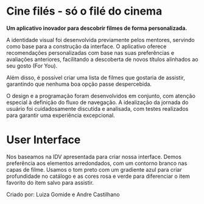 # Cine filés - só o filé do cinema

**Um aplicativo inovador para descobrir filmes de forma personalizada.**

A identidade visual foi desenvolvida previamente pelos mentores, servindo como base para a construção da interface. O aplicativo oferece recomendações personalizadas com base nas suas preferências e avaliações anteriores, facilitando a descoberta de novos títulos alinhados ao seu gosto (For You).

Além disso, é possível criar uma lista de filmes que gostaria de assistir, garantindo que nenhuma boa opção passe despercebida.

O design e a programação foram desenvolvidos em conjunto, com atenção especial à definição do fluxo de navegação. A idealização da jornada do usuário foi cuidadosamente discutida e analisada, com testes realizados para garantir uma experiência excepcional.

# User Interface

Nos baseamos na IDV apresentada para criar nossa interface. Demos preferência aos elementos arredondados, com um contorno branco nas capas de filme. Usamos o tom preto com um gradiente azul para criar profundidade no catálogo e as cores rosa e verde para diferenciar o item favorito do item salvo para assistir.

Criado por:
Luiza Gomide e Andre Castilhano 
